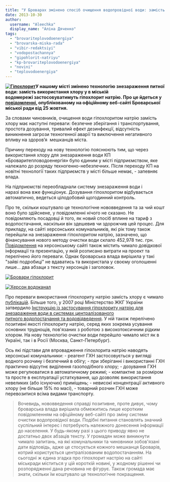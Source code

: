 ```yaml
---
title: "У Броварах змінено спосіб очищення водопровідної води: замість хлору - гіпохлорит натрію"
date: 2013-10-30
author: 
  username: "Aleechka"
  display_name: "Аліна Дяченко"
tags: 
  - "brovariteplovodoenergiya"
  - "brovarska-miska-rada"
  - "vibir-redaktsiyi"
  - "vodopostachannya"
  - "gipohlorit-natriyu"
  - "kp-brovariteplovodoenergiya"
  - "novini"
  - "teplovodoenergiya"
---
```


**[![Гіпохлорит](https://mpz.brovary.org/wp-content/uploads/2013/10/Gipohlorit.png)](https://mpz.brovary.org/wp-content/uploads/2013/10/Gipohlorit.png)У нашому місті змінено технологію знезараження питної води: замість використання хлору у в міській водомережі застосовуватимуть гіпохлорит натрію. Про це йдеться у [повідомленні](http://brovary-rada.gov.ua/zam%D1%96st-khloru-g%D1%96pokhlorit-natr%D1%96yu), опублікованому на офіційному веб-сайті Броварської міської ради від 25 жовтня.**

За словами чиновників, очищення води гіпохлоритом натрію замість хлору має наступні переваги: безпечне зберігання і транспортування, простота дозування, тривалий ефект дезинфекції, відсутність виникнення загрози техногенної аварії та виключення негативного впливу на здоров’я  мешканців міста.

Причину переходу на нову технологію пояснюють тим, що через використання хлору для знезараження води КП «Броваритепловодоенергія» було єдиним у місті підприємством, яке належало до розряду техногенно-небезпечних. Після переходу КП на новітні технології таких підприємств у місті більше немає, - запевняє влада.

На підприємстві переобладнали систему знезараження води і наразі вона вже функціонує. Дозування гіпохлоритом відбувається автоматично, ведеться цілодобовий щогодинний контроль.

Про те, скільки коштувало це технологічне нововведення та за чий кошт воно було здійснене, у повідомленні нічого не сказано. Не повідомляють посадовці й того, як новий спосіб вплине на тариф з водопостачання, наскільки він здешевив чи здорожчив цей процес. Для прикладу, на сайті херсонських комунальників, які рік тому також перейшли на знезараження гіпохлоритом натрію, зазначено, що фінансування нового методу очистки води склало 452,978 тис. грн. [Повідомлення](http://www.water.ks.ua/index.php/news/387-2012-10-10-08-46-45.html) на херсонському сайті також містить чимало довідкової інформації та презентацію, у якій розписано витрати на проект та перелічено його переваги. Однак броварська влада вирішила у такі "зайві подробиці" не вдаватись та використала у своєму оголошенні лише... два абзаци з тексту херсонців і заголовок.

[![Бровари гіпохлорит](https://mpz.brovary.org/wp-content/uploads/2013/10/Brovari-gipohlorit.jpg)](https://mpz.brovary.org/wp-content/uploads/2013/10/Brovari-gipohlorit.jpg)

[![Херсон водоканал](https://mpz.brovary.org/wp-content/uploads/2013/10/Herson-vodokanal.jpg)](https://mpz.brovary.org/wp-content/uploads/2013/10/Herson-vodokanal.jpg)

Про переваги використання гіпохлориту натрію замість хлору є чимало [публікацій](http://ecotime.info/?p=2213). Більше того, у 2007 році Міністерство ЖКГ України затвердило [Інструкцію із застосування гіпохлориту натрію для знезараження води в системах централізованого питного водопостачання та водовідведення](http://zakon4.rada.gov.ua/laws/show/z0853-07). У ній також перелічено позитивні якості гіпохлориту натрію, серед яких зокрема усування основних труднощів, пов'язаних з роботою з високотоксичним рідким хлором. На нову технологію очистки води перейшло чимало міст як в Україні, так і в Росії (Москва, Санкт-Петербург).

Ось які підстави для впровадження гіпохлорита натрію наводять херсонські комунальники: - реагент ГХН застосовується у вигляді водного розчину і безпечний в обігу; - при зберіганні і використанні ГХН практично відсутнє виділення газоподібного хлору; - дозування ГХН може регулюватися в автоматичному режимі; - компактне за розміром та просте в експлуатації устаткування, що дозволяє використання невеликих (або існуючих) приміщень; - невисокі концентрації активного хлору (не більше 15% по масі), - товарний розчин ГХН може перевозитися всіма видами транспорту.

> Вочевидь, нововведення справді позитивне, проте дивує, чому броварська влада вирішила обмежитись лише коротким повідомленням на офіційному веб-сайті про зміну системи очистки водопровідної води. Подібні питання становлять значний суспільний інтерес і потребують належного донесення інформації до населення. У будь-якому разі з цього приводу явно не достатньо двох абзаців тексту. У громадян може виникнути чимало запитань, на які комунальники та чиновники зобов'язані дати відповідь, адже це стосується кожного мешканця Броварів, котрий користується централізованим водопостачанням. На сьогодні ж єдина згадка про гіпохлорит настрію на сайті міськради міститься у цій короткій новині, у жодному рішенні чи розпорядженні дана речовина не фігурує. Також громада має знати, скільки їм коштувало це технологічне покращення.
